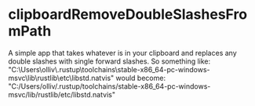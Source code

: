 # clipboardRemoveDoubleSlashesFromPath
A simple app that takes whatever is in your clipboard and replaces any double slashes with single forward slashes. So something like: "C:\\Users\\olliv\\.rustup\\toolchains\\stable-x86_64-pc-windows-msvc\\lib\\rustlib\\etc\\libstd.natvis" would become: "C:/Users/olliv/.rustup/toolchains/stable-x86_64-pc-windows-msvc/lib/rustlib/etc/libstd.natvis"

